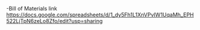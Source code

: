 -Bill of Materials link
https://docs.google.com/spreadsheets/d/1_dy5Fh1L1XnVPvIW1UqaMh_EPH522LjTpN6zeLo8Zfo/edit?usp=sharing
